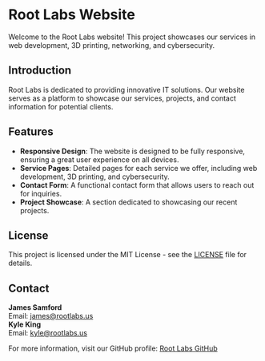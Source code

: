 # Root Labs Website

Welcome to the Root Labs website! This project showcases our services in web development, 3D printing, networking, and cybersecurity.

## Introduction

Root Labs is dedicated to providing innovative IT solutions. Our website serves as a platform to showcase our services, projects, and contact information for potential clients.

## Features

- **Responsive Design**: The website is designed to be fully responsive, ensuring a great user experience on all devices.
- **Service Pages**: Detailed pages for each service we offer, including web development, 3D printing, and cybersecurity.
- **Contact Form**: A functional contact form that allows users to reach out for inquiries.
- **Project Showcase**: A section dedicated to showcasing our recent projects.


## License

This project is licensed under the MIT License - see the [LICENSE](LICENSE) file for details.

## Contact

**James Samford**  
Email: [james@rootlabs.us](mailto:james@rootlabs.us)  
**Kyle King**  
Email: [kyle@rootlabs.us](mailto:kyle@rootlabs.us)   

For more information, visit our GitHub profile: [Root Labs GitHub](https://github.com/kylechrisking)
